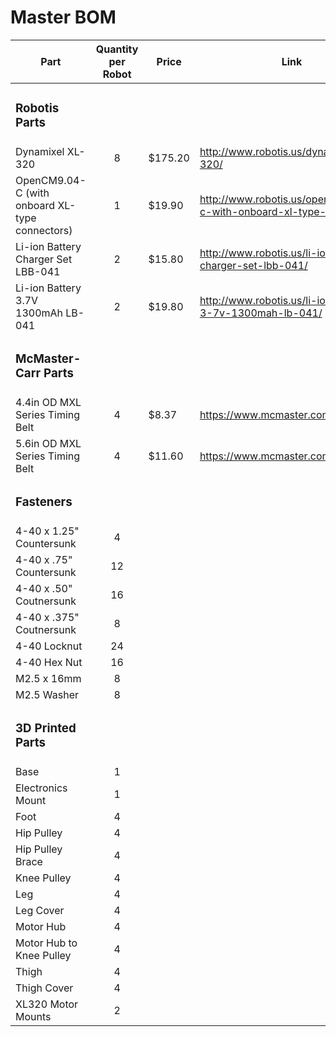 <h1>Master BOM</h1>

| Part              | Quantity per Robot        |  Price                   | Link
| ----------------- | :-----------------------: |------------------------- | -------------- |
| <h3>Robotis Parts</h3> | | |
| Dynamixel XL-320  | 8 | $175.20 | http://www.robotis.us/dynamixel-xl-320/ |
| OpenCM9.04-C (with onboard XL-type connectors) | 1 | $19.90 | http://www.robotis.us/opencm9-04-c-with-onboard-xl-type-connectors/ |
| Li-ion Battery Charger Set LBB-041 | 2 | $15.80 | http://www.robotis.us/li-ion-battery-charger-set-lbb-041/ |
| Li-ion Battery 3.7V 1300mAh LB-041 | 2 | $19.80 | http://www.robotis.us/li-ion-battery-3-7v-1300mah-lb-041/ |
| <h3>McMaster-Carr Parts</h3> | | |
| 4.4in OD MXL Series Timing Belt  | 4 | $8.37 | https://www.mcmaster.com/7887K13/ |
| 5.6in OD MXL Series Timing Belt  | 4 | $11.60 | https://www.mcmaster.com/7887K15/ |
| <h3>Fasteners</h3> | | |
| 4-40 x 1.25" Countersunk | 4 | | |
| 4-40 x .75" Countersunk | 12 | | |
| 4-40 x .50" Coutnersunk | 16 | | |
| 4-40 x .375" Coutnersunk | 8 | | |
| 4-40 Locknut | 24 | | |
| 4-40 Hex Nut | 16 | | |
| M2.5 x 16mm | 8 | | |
| M2.5 Washer | 8 | | |
| <h3>3D Printed Parts</h3> | | | |
| Base | 1 | | |
| Electronics Mount | 1 | | |
| Foot | 4 | | |
| Hip Pulley | 4 | | |
| Hip Pulley Brace | 4 | | |
| Knee Pulley | 4 | | |
| Leg | 4 | | |
| Leg Cover | 4 | | |
| Motor Hub | 4 | | |
| Motor Hub to Knee Pulley | 4 | | |
| Thigh | 4 | | |
| Thigh Cover | 4 | | |
| XL320 Motor Mounts | 2 | | |

